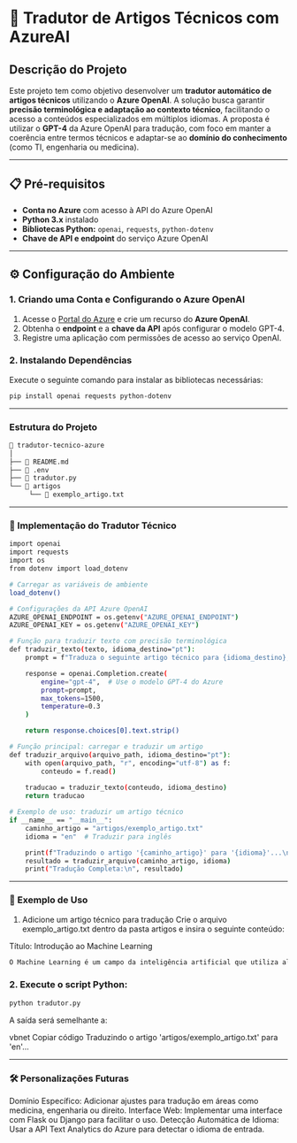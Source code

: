 # 📄 Tradutor de Artigos Técnicos com AzureAI  

## **Descrição do Projeto**  
Este projeto tem como objetivo desenvolver um **tradutor automático de artigos técnicos** utilizando o **Azure OpenAI**. A solução busca garantir **precisão terminológica e adaptação ao contexto técnico**, facilitando o acesso a conteúdos especializados em múltiplos idiomas. A proposta é utilizar o **GPT-4** da Azure OpenAI para tradução, com foco em manter a coerência entre termos técnicos e adaptar-se ao **domínio do conhecimento** (como TI, engenharia ou medicina).  

---

## **📋 Pré-requisitos**  
- **Conta no Azure** com acesso à API do Azure OpenAI  
- **Python 3.x** instalado  
- **Bibliotecas Python:** `openai`, `requests`, `python-dotenv`  
- **Chave de API e endpoint** do serviço Azure OpenAI

---

## **⚙️ Configuração do Ambiente**

### 1. Criando uma Conta e Configurando o Azure OpenAI  
1. Acesse o [Portal do Azure](https://portal.azure.com) e crie um recurso do **Azure OpenAI**.  
2. Obtenha o **endpoint** e a **chave da API** após configurar o modelo GPT-4.  
3. Registre uma aplicação com permissões de acesso ao serviço OpenAI.

### 2. Instalando Dependências  
Execute o seguinte comando para instalar as bibliotecas necessárias:  
```bash
pip install openai requests python-dotenv
```

---

### Estrutura do Projeto

```bash
📁 tradutor-tecnico-azure  
│  
├── 📄 README.md  
├── 📄 .env  
├── 📄 tradutor.py  
└── 📁 artigos  
     └── 📄 exemplo_artigo.txt
```
----

### 🚀 Implementação do Tradutor Técnico

```bash
import openai
import requests
import os
from dotenv import load_dotenv

# Carregar as variáveis de ambiente
load_dotenv()

# Configurações da API Azure OpenAI
AZURE_OPENAI_ENDPOINT = os.getenv("AZURE_OPENAI_ENDPOINT")
AZURE_OPENAI_KEY = os.getenv("AZURE_OPENAI_KEY")

# Função para traduzir texto com precisão terminológica
def traduzir_texto(texto, idioma_destino="pt"):
    prompt = f"Traduza o seguinte artigo técnico para {idioma_destino}, garantindo precisão nos termos técnicos:\n\n{texto}"

    response = openai.Completion.create(
        engine="gpt-4",  # Use o modelo GPT-4 do Azure
        prompt=prompt,
        max_tokens=1500,
        temperature=0.3
    )

    return response.choices[0].text.strip()

# Função principal: carregar e traduzir um artigo
def traduzir_arquivo(arquivo_path, idioma_destino="pt"):
    with open(arquivo_path, "r", encoding="utf-8") as f:
        conteudo = f.read()
    
    traducao = traduzir_texto(conteudo, idioma_destino)
    return traducao

# Exemplo de uso: traduzir um artigo técnico
if __name__ == "__main__":
    caminho_artigo = "artigos/exemplo_artigo.txt"
    idioma = "en"  # Traduzir para inglês

    print(f"Traduzindo o artigo '{caminho_artigo}' para '{idioma}'...\n")
    resultado = traduzir_arquivo(caminho_artigo, idioma)
    print("Tradução Completa:\n", resultado)
```
---

### 📄 Exemplo de Uso

1. Adicione um artigo técnico para tradução
Crie o arquivo exemplo_artigo.txt dentro da pasta artigos e insira o seguinte conteúdo:


Título: Introdução ao Machine Learning  
```bash
O Machine Learning é um campo da inteligência artificial que utiliza algoritmos para aprender com dados e fazer previsões...
```

### 2. Execute o script Python:

```bash
python tradutor.py
```
A saída será semelhante a:

vbnet
Copiar código
Traduzindo o artigo 'artigos/exemplo_artigo.txt' para 'en'...

---

### 🛠 Personalizações Futuras

Domínio Específico: Adicionar ajustes para tradução em áreas como medicina, engenharia ou direito.
Interface Web: Implementar uma interface com Flask ou Django para facilitar o uso.
Detecção Automática de Idioma: Usar a API Text Analytics do Azure para detectar o idioma de entrada.


